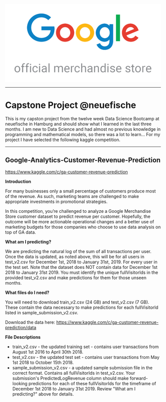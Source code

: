 ![Logo](pics/logo.png)

---
# Capstone Project @neuefische
This is my capston project from the twelve week Data Science Bootcamp at neuefische in Hamburg and should show what I learned in the last three months. I am new to Data Science and had almost no previous knowledge in programming and mathematical models, so there was a lot to learn... For my project I have selected the following kaggle competition.

---
## Google-Analytics-Customer-Revenue-Prediction
https://www.kaggle.com/c/ga-customer-revenue-prediction


**Introduction**

For many businesses only a small percentage of customers produce most of the revenue. As such, marketing teams are challenged to make appropriate investments in promotional strategies.

In this competition, you’re challenged to analyze a Google Merchandise Store customer dataset to predict revenue per customer. Hopefully, the outcome will be more actionable operational changes and a better use of marketing budgets for those companies who choose to use data analysis on top of GA data.


**What am I predicting?**

We are predicting the natural log of the sum of all transactions per user. Once the data is updated, as noted above, this will be for all users in test_v2.csv for December 1st, 2018 to January 31st, 2019. For every user in the test set.
Note that the dataset does NOT contain data for December 1st 2018 to January 31st 2019. You must identify the unique fullVisitorIds in the provided test_v2.csv and make predictions for them for those unseen months.


**What files do I need?**

You will need to download train_v2.csv (24 GB) and test_v2.csv (7 GB). These contain the data necessary to make predictions for each fullVisitorId listed in sample_submission_v2.csv.

Download the data here: https://www.kaggle.com/c/ga-customer-revenue-prediction/data


**File Descriptions**

- train_v2.csv - the updated training set - contains user transactions from August 1st 2016 to April 30th 2018.
- test_v2.csv - the updated test set - contains user transactions from May 1st 2018 to October 15th 2018.
- sample_submission_v2.csv - a updated sample submission file in the correct format. Contains all fullVisitorIds in test_v2.csv. Your submission's PredictedLogRevenue column should make forward-looking predictions for each of these fullVisitorIds for the timeframe of December 1st 2018 to January 31st 2019. Review "What am I predicting?" above for details.


